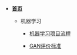 <!-- docs/_sidebar.md -->

- **[首页](/README)**
      
    - 机器学习
        - [机器学习项目流程](/md/machineLearning/1_机器学习项目流程)
    
        - [GAN评价标准](/md/machineLearning/GAN评价标准)
            
 